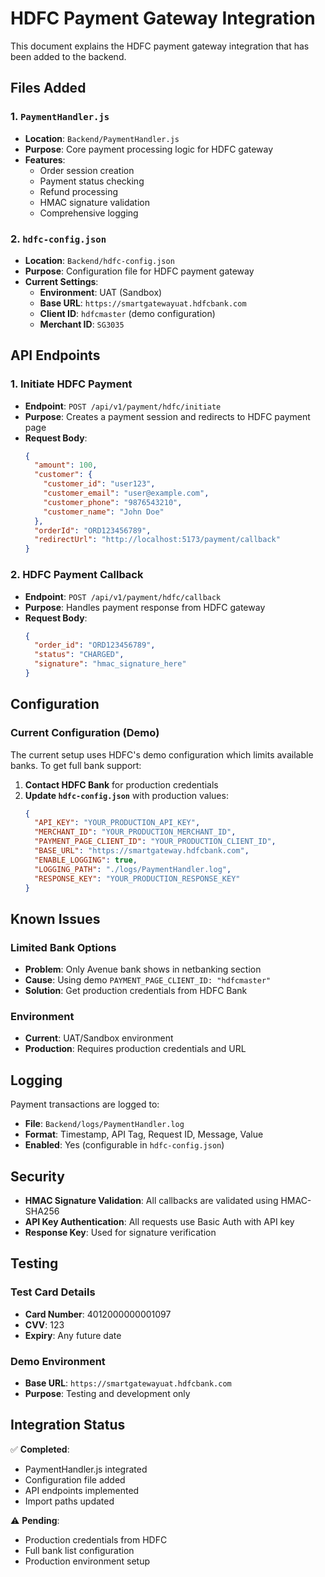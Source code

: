 # HDFC Payment Gateway Integration

This document explains the HDFC payment gateway integration that has been added to the backend.

## Files Added

### 1. `PaymentHandler.js`
- **Location**: `Backend/PaymentHandler.js`
- **Purpose**: Core payment processing logic for HDFC gateway
- **Features**:
  - Order session creation
  - Payment status checking
  - Refund processing
  - HMAC signature validation
  - Comprehensive logging

### 2. `hdfc-config.json`
- **Location**: `Backend/hdfc-config.json`
- **Purpose**: Configuration file for HDFC payment gateway
- **Current Settings**:
  - **Environment**: UAT (Sandbox)
  - **Base URL**: `https://smartgatewayuat.hdfcbank.com`
  - **Client ID**: `hdfcmaster` (demo configuration)
  - **Merchant ID**: `SG3035`

## API Endpoints

### 1. Initiate HDFC Payment
- **Endpoint**: `POST /api/v1/payment/hdfc/initiate`
- **Purpose**: Creates a payment session and redirects to HDFC payment page
- **Request Body**:
  ```json
  {
    "amount": 100,
    "customer": {
      "customer_id": "user123",
      "customer_email": "user@example.com",
      "customer_phone": "9876543210",
      "customer_name": "John Doe"
    },
    "orderId": "ORD123456789",
    "redirectUrl": "http://localhost:5173/payment/callback"
  }
  ```

### 2. HDFC Payment Callback
- **Endpoint**: `POST /api/v1/payment/hdfc/callback`
- **Purpose**: Handles payment response from HDFC gateway
- **Request Body**:
  ```json
  {
    "order_id": "ORD123456789",
    "status": "CHARGED",
    "signature": "hmac_signature_here"
  }
  ```

## Configuration

### Current Configuration (Demo)
The current setup uses HDFC's demo configuration which limits available banks. To get full bank support:

1. **Contact HDFC Bank** for production credentials
2. **Update `hdfc-config.json`** with production values:
   ```json
   {
     "API_KEY": "YOUR_PRODUCTION_API_KEY",
     "MERCHANT_ID": "YOUR_PRODUCTION_MERCHANT_ID",
     "PAYMENT_PAGE_CLIENT_ID": "YOUR_PRODUCTION_CLIENT_ID",
     "BASE_URL": "https://smartgateway.hdfcbank.com",
     "ENABLE_LOGGING": true,
     "LOGGING_PATH": "./logs/PaymentHandler.log",
     "RESPONSE_KEY": "YOUR_PRODUCTION_RESPONSE_KEY"
   }
   ```

## Known Issues

### Limited Bank Options
- **Problem**: Only Avenue bank shows in netbanking section
- **Cause**: Using demo `PAYMENT_PAGE_CLIENT_ID: "hdfcmaster"`
- **Solution**: Get production credentials from HDFC Bank

### Environment
- **Current**: UAT/Sandbox environment
- **Production**: Requires production credentials and URL

## Logging

Payment transactions are logged to:
- **File**: `Backend/logs/PaymentHandler.log`
- **Format**: Timestamp, API Tag, Request ID, Message, Value
- **Enabled**: Yes (configurable in `hdfc-config.json`)

## Security

- **HMAC Signature Validation**: All callbacks are validated using HMAC-SHA256
- **API Key Authentication**: All requests use Basic Auth with API key
- **Response Key**: Used for signature verification

## Testing

### Test Card Details
- **Card Number**: 4012000000001097
- **CVV**: 123
- **Expiry**: Any future date

### Demo Environment
- **Base URL**: `https://smartgatewayuat.hdfcbank.com`
- **Purpose**: Testing and development only

## Integration Status

✅ **Completed**:
- PaymentHandler.js integrated
- Configuration file added
- API endpoints implemented
- Import paths updated

⚠️ **Pending**:
- Production credentials from HDFC
- Full bank list configuration
- Production environment setup 